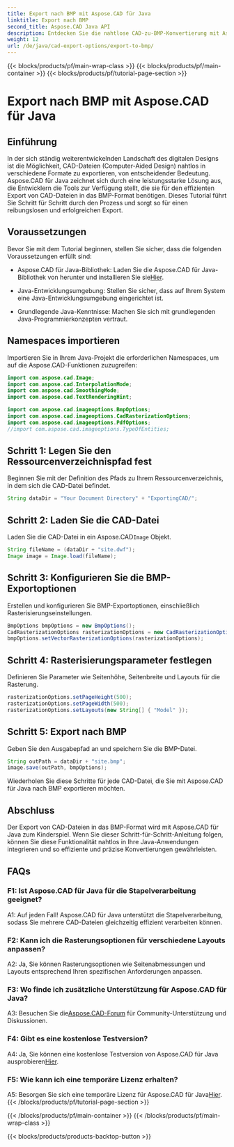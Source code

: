 ```yaml
---
title: Export nach BMP mit Aspose.CAD für Java
linktitle: Export nach BMP
second_title: Aspose.CAD Java API
description: Entdecken Sie die nahtlose CAD-zu-BMP-Konvertierung mit Aspose.CAD für Java. Befolgen Sie unsere Schritt-für-Schritt-Anleitung für effiziente und präzise Exporte.
weight: 12
url: /de/java/cad-export-options/export-to-bmp/
---
```


{{< blocks/products/pf/main-wrap-class >}}
{{< blocks/products/pf/main-container >}}
{{< blocks/products/pf/tutorial-page-section >}}

# Export nach BMP mit Aspose.CAD für Java

## Einführung

In der sich ständig weiterentwickelnden Landschaft des digitalen Designs ist die Möglichkeit, CAD-Dateien (Computer-Aided Design) nahtlos in verschiedene Formate zu exportieren, von entscheidender Bedeutung. Aspose.CAD für Java zeichnet sich durch eine leistungsstarke Lösung aus, die Entwicklern die Tools zur Verfügung stellt, die sie für den effizienten Export von CAD-Dateien in das BMP-Format benötigen. Dieses Tutorial führt Sie Schritt für Schritt durch den Prozess und sorgt so für einen reibungslosen und erfolgreichen Export.

## Voraussetzungen

Bevor Sie mit dem Tutorial beginnen, stellen Sie sicher, dass die folgenden Voraussetzungen erfüllt sind:

- Aspose.CAD für Java-Bibliothek: Laden Sie die Aspose.CAD für Java-Bibliothek von herunter und installieren Sie sie[Hier](https://releases.aspose.com/cad/java/).

- Java-Entwicklungsumgebung: Stellen Sie sicher, dass auf Ihrem System eine Java-Entwicklungsumgebung eingerichtet ist.

- Grundlegende Java-Kenntnisse: Machen Sie sich mit grundlegenden Java-Programmierkonzepten vertraut.

## Namespaces importieren

Importieren Sie in Ihrem Java-Projekt die erforderlichen Namespaces, um auf die Aspose.CAD-Funktionen zuzugreifen:

```java
import com.aspose.cad.Image;
import com.aspose.cad.InterpolationMode;
import com.aspose.cad.SmoothingMode;
import com.aspose.cad.TextRenderingHint;

import com.aspose.cad.imageoptions.BmpOptions;
import com.aspose.cad.imageoptions.CadRasterizationOptions;
import com.aspose.cad.imageoptions.PdfOptions;
//import com.aspose.cad.imageoptions.TypeOfEntities;
```

## Schritt 1: Legen Sie den Ressourcenverzeichnispfad fest

Beginnen Sie mit der Definition des Pfads zu Ihrem Ressourcenverzeichnis, in dem sich die CAD-Datei befindet.

```java
String dataDir = "Your Document Directory" + "ExportingCAD/";
```

## Schritt 2: Laden Sie die CAD-Datei

 Laden Sie die CAD-Datei in ein Aspose.CAD`Image` Objekt.

```java
String fileName = (dataDir + "site.dwf");
Image image = Image.load(fileName);
```

## Schritt 3: Konfigurieren Sie die BMP-Exportoptionen

Erstellen und konfigurieren Sie BMP-Exportoptionen, einschließlich Rasterisierungseinstellungen.

```java
BmpOptions bmpOptions = new BmpOptions();
CadRasterizationOptions rasterizationOptions = new CadRasterizationOptions();
bmpOptions.setVectorRasterizationOptions(rasterizationOptions);
```

## Schritt 4: Rasterisierungsparameter festlegen

Definieren Sie Parameter wie Seitenhöhe, Seitenbreite und Layouts für die Rasterung.

```java
rasterizationOptions.setPageHeight(500);
rasterizationOptions.setPageWidth(500);
rasterizationOptions.setLayouts(new String[] { "Model" });
```

## Schritt 5: Export nach BMP

Geben Sie den Ausgabepfad an und speichern Sie die BMP-Datei.

```java
String outPath = dataDir + "site.bmp";
image.save(outPath, bmpOptions);
```

Wiederholen Sie diese Schritte für jede CAD-Datei, die Sie mit Aspose.CAD für Java nach BMP exportieren möchten.

## Abschluss

Der Export von CAD-Dateien in das BMP-Format wird mit Aspose.CAD für Java zum Kinderspiel. Wenn Sie dieser Schritt-für-Schritt-Anleitung folgen, können Sie diese Funktionalität nahtlos in Ihre Java-Anwendungen integrieren und so effiziente und präzise Konvertierungen gewährleisten.

## FAQs

### F1: Ist Aspose.CAD für Java für die Stapelverarbeitung geeignet?

A1: Auf jeden Fall! Aspose.CAD für Java unterstützt die Stapelverarbeitung, sodass Sie mehrere CAD-Dateien gleichzeitig effizient verarbeiten können.

### F2: Kann ich die Rasterungsoptionen für verschiedene Layouts anpassen?

A2: Ja, Sie können Rasterungsoptionen wie Seitenabmessungen und Layouts entsprechend Ihren spezifischen Anforderungen anpassen.

### F3: Wo finde ich zusätzliche Unterstützung für Aspose.CAD für Java?

 A3: Besuchen Sie die[Aspose.CAD-Forum](https://forum.aspose.com/c/cad/19) für Community-Unterstützung und Diskussionen.

### F4: Gibt es eine kostenlose Testversion?

 A4: Ja, Sie können eine kostenlose Testversion von Aspose.CAD für Java ausprobieren[Hier](https://releases.aspose.com/).

### F5: Wie kann ich eine temporäre Lizenz erhalten?

 A5: Besorgen Sie sich eine temporäre Lizenz für Aspose.CAD für Java[Hier](https://purchase.aspose.com/temporary-license/).
{{< /blocks/products/pf/tutorial-page-section >}}

{{< /blocks/products/pf/main-container >}}
{{< /blocks/products/pf/main-wrap-class >}}

{{< blocks/products/products-backtop-button >}}

